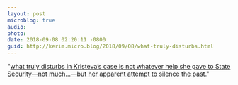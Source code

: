 ```yaml
---
layout: post
microblog: true
audio: 
photo: 
date: 2018-09-08 02:20:11 -0800
guid: http://kerim.micro.blog/2018/09/08/what-truly-disturbs.html
---
```

"[what truly disturbs in Kristeva’s case is not whatever help she gave to State Security—not much…—but her apparent attempt to silence the past.](https://www.newyorker.com/news/dispatch/was-the-philosopher-julia-kristeva-a-cold-war-collaborator)"
